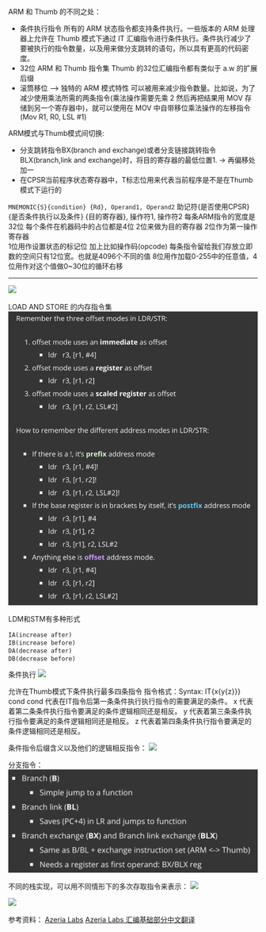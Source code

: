 
ARM 和 Thumb 的不同之处：
- 条件执行指令
    所有的 ARM 状态指令都支持条件执行。一些版本的 ARM 处理器上允许在 Thumb 模式下通过 IT 汇编指令进行条件执行。条件执行减少了要被执行的指令数量，以及用来做分支跳转的语句，所以具有更高的代码密度。
- 32位 ARM 和 Thumb 指令集
    Thumb 的32位汇编指令都有类似于 a.w 的扩展后缀
- 滚筒移位 ——> 独特的 ARM 模式特性
    可以被用来减少指令数量。比如说，为了减少使用乘法所需的两条指令(乘法操作需要先乘 2 然后再把结果用 MOV 存储到另一个寄存器中)，就可以使用在 MOV 中自带移位乘法操作的左移指令(Mov R1, R0, LSL #1)

ARM模式与Thumb模式间切换:
- 分支跳转指令BX(branch and exchange)或者分支链接跳转指令BLX(branch,link and exchange)时，将目的寄存器的最低位置1.  -> 再偏移处加一
- 在CPSR当前程序状态寄存器中，T标志位用来代表当前程序是不是在Thumb模式下运行的

``MNEMONIC{S}{condition} {Rd}, Operand1, Operand2``
助记符{是否使用CPSR}{是否条件执行以及条件} {目的寄存器}, 操作符1, 操作符2
每条ARM指令的宽度是32位
    每个条件在机器码中的占位都是4位
    2位来做为目的寄存器 
    2位作为第一操作寄存器   
    1位用作设置状态的标记位
    加上比如操作码(opcode)
    每条指令留给我们存放立即数的空间只有12位宽。也就是4096个不同的值
    8位用作加载0-255中的任意值，4位用作对这个值做0~30位的循环右移

---
![](https://p3.ssl.qhimg.com/t012c4f64db0e000b91.png)

LOAD AND STORE 的内存指令集
![](截屏2020-08-06%20下午8.48.51.png)

LDM和STM有多种形式
```
IA(increase after)
IB(increase before)
DA(decrease after)
DB(decrease before)
```

条件执行
![](https://p1.ssl.qhimg.com/t01614edecda79f64b7.png)

允许在Thumb模式下条件执行最多四条指令
指令格式：Syntax: IT{x{y{z}}} cond
cond 代表在IT指令后第一条条件执行执行指令的需要满足的条件。
x 代表着第二条条件执行指令要满足的条件逻辑相同还是相反。
y 代表着第三条条件执行指令要满足的条件逻辑相同还是相反。
z 代表着第四条条件执行指令要满足的条件逻辑相同还是相反。

条件指令后缀含义以及他们的逻辑相反指令：
![](https://p5.ssl.qhimg.com/t0159a38754c0e1e375.png)

分支指令：
![](截屏2020-08-07%20下午4.32.26.png)

不同的栈实现，可以用不同情形下的多次存取指令来表示：
![](https://p0.ssl.qhimg.com/t01992f4f147ff35a38.png)

![](https://azeria-labs.com/downloads/cheatsheetv1.3-1920x1080.png)



参考资料：
[Azeria Labs](https://azeria-labs.com/writing-arm-assembly-part-1/)
[Azeria Labs 汇编基础部分中文翻译](https://www.anquanke.com/post/id/86383)
